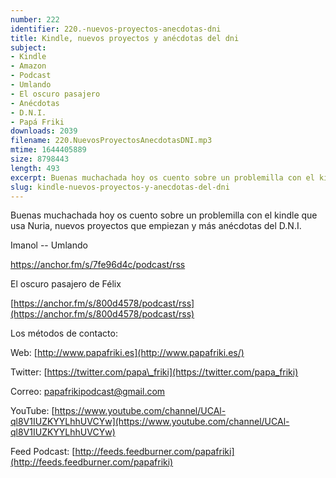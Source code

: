 ```yaml
---
number: 222
identifier: 220.-nuevos-proyectos-anecdotas-dni
title: Kindle, nuevos proyectos y anécdotas del dni
subject:
- Kindle
- Amazon
- Podcast
- Umlando
- El oscuro pasajero
- Anécdotas
- D.N.I.
- Papá Friki
downloads: 2039
filename: 220.NuevosProyectosAnecdotasDNI.mp3
mtime: 1644405889
size: 8798443
length: 493
excerpt: Buenas muchachada hoy os cuento sobre un problemilla con el kindle que usa Nuria, nuevos proyectos que empiezan y más anécdotas del D.N.I.
slug: kindle-nuevos-proyectos-y-anecdotas-del-dni
---
```

Buenas muchachada hoy os cuento sobre un problemilla con el kindle que usa Nuria, nuevos proyectos que empiezan y más anécdotas del D.N.I.

Imanol -- Umlando

https://anchor.fm/s/7fe96d4c/podcast/rss

El oscuro pasajero de Félix

[https://anchor.fm/s/800d4578/podcast/rss](https://anchor.fm/s/800d4578/podcast/rss)

[
](https://play.google.com/store/apps/details?id=homeworkout.homeworkouts.noequipment&hl=es&gl=US)

Los métodos de contacto:

Web: [http://www.papafriki.es](http://www.papafriki.es/)

Twitter: [https://twitter.com/papa\_friki](https://twitter.com/papa_friki)

Correo: [papafrikipodcast@gmail.com](https://archive.org/details/papafrikipodast@gmail.com)

YouTube: [https://www.youtube.com/channel/UCAl-ql8V1IUZKYYLhhUVCYw](https://www.youtube.com/channel/UCAl-ql8V1IUZKYYLhhUVCYw)

Feed Podcast: [http://feeds.feedburner.com/papafriki](http://feeds.feedburner.com/papafriki)